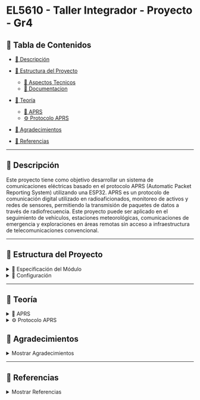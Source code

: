 # EL5610 - Taller Integrador - Proyecto - Gr4

## 🔗 Tabla de Contenidos

- [📍 Descripción](#descripción)
  
- [📁 Estructura del Proyecto](#structur)
  - [📂 Aspectos Tecnicos](#especificación-del-módulo)  
  - [📂 Documentacion](#configuración)  


- [📡 Teoría](#teoría)
  - [📘 APRS](#aprs)  
  - [⚙ Protocolo APRS](#protocolo-aprs)  


- [🤝 Agradecimientos](#agradecimientos)  
- [📑 Referencias](#referencias)

---

## 📍 Descripción
<a id="descripción"></a>

Este proyecto tiene como objetivo desarrollar un sistema de comunicaciones eléctricas basado en el protocolo APRS (Automatic Packet Reporting System) utilizando una ESP32. APRS es un protocolo de comunicación digital utilizado en radioaficionados, monitoreo de activos y redes de sensores, permitiendo la transmisión de paquetes de datos a través de radiofrecuencia.
Este proyecto puede ser aplicado en el seguimiento de vehículos, estaciones meteorológicas, comunicaciones de emergencia y exploraciones en áreas remotas sin acceso a infraestructura de telecomunicaciones convencional.


---

## 📁 Estructura del Proyecto
<a id="structur"></a>

<details>

<summary>📂 Especificación del Módulo</summary>
<a id="especificación-del-módulo"></a>

Detalles sobre la especificación del módulo.
</details>


<details>

<summary> 📂 Configuración</summary>
<a id="configuración"></a>

Instrucciones de configuración.
</details>

---

## 📡 Teoría
<a id="teoría"></a>

<details>
  <summary>📘 APRS</summary>
  <a id="aprs"></a>
  APRS es un protocolo de comunicación digital utilizado para transmitir paquetes de datos a través de frecuencias de radio. Algunos usos incluyen:
  - Seguimiento en tiempo real de vehículos, barcos y aeronaves.
  - Comunicaciones de emergencia y operaciones de rescate.
  - Radioaficionados.
</details>

<details>
  <summary>⚙ Protocolo APRS</summary>
  <a id="protocolo-aprs"></a>
APRS está construido sobre el protocolo AX.25, este se encuentra en la capa 2 del modelo OSI (Data Link Layer). La comunicación se hace a través de paquetes llamados frames, APRS usa **Unnumbered Frame (U frame)**.

![image](https://github.com/user-attachments/assets/3abebb41-3f9a-4ae7-95fa-1a45c566eae7)

Ese paquete se modula, normalmente mediante **AFSK 1200 baud** o **PSK31**, y se transmite. Puede ser repetido por una estación **digipeater** o recibido por un **iGate**.

</details>


## 🤝 Agradecimientos
<a id="agradecimientos"></a>

<details>
  <summary>Mostrar Agradecimientos</summary>
</details>

---

## 📑 Referencias
<a id="referencias"></a>

<details>
  <summary>Mostrar Referencias</summary>
  
</details>
